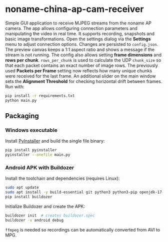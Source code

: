 # noname-china-ap-cam-receiver

Simple GUI application to receive MJPEG streams from the noname AP camera.
The app allows configuring connection parameters and manipulating the video in
real time. It supports recording, snapshots and basic image transformations.
Open the settings dialog via the **Settings** menu to adjust connection
options. Changes are persisted to `config.json`.
The preview canvas keeps a 1:1 aspect ratio and shows a message if the stream
is not running.
The config also allows setting **frame dimensions** and **rows per chunk**.
`rows_per_chunk` is used to calculate the UDP `chunk_size` so that each packet
contains an exact number of image rows. The previously used **Packets per
Frame** setting now reflects how many unique chunks were received for the last
frame.
An additional slider on the main window sets the **Alignment Threshold** for
checking horizontal drift between frames.
Run with:
```bash
pip install -r requirements.txt
python main.py
```

## Packaging

### Windows executable
Install [PyInstaller](https://pyinstaller.org) and build the single file binary:

```bash
pip install pyinstaller
pyinstaller --onefile main.py
```

### Android APK with Buildozer
Install the toolchain and dependencies (requires Linux):

```bash
sudo apt update
sudo apt install -y build-essential git python3 python3-pip openjdk-17-jdk ffmpeg
pip install buildozer
```

Initialize Buildozer and create the APK:

```bash
buildozer init  # creates buildozer.spec
buildozer -v android debug
```

`ffmpeg` is needed so recordings can be automatically converted from AVI to MPG.
